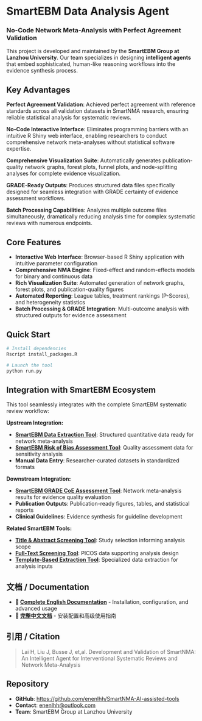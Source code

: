 # SmartEBM Data Analysis Agent

### No-Code Network Meta-Analysis with Perfect Agreement Validation

This project is developed and maintained by the **SmartEBM Group at Lanzhou University**. Our team specializes in designing **intelligent agents** that embed sophisticated, human-like reasoning workflows into the evidence synthesis process.

## Key Advantages

**Perfect Agreement Validation**: Achieved perfect agreement with reference standards across all validation datasets in SmartNMA research, ensuring reliable statistical analysis for systematic reviews.

**No-Code Interactive Interface**: Eliminates programming barriers with an intuitive R Shiny web interface, enabling researchers to conduct comprehensive network meta-analyses without statistical software expertise.

**Comprehensive Visualization Suite**: Automatically generates publication-quality network graphs, forest plots, funnel plots, and node-splitting analyses for complete evidence visualization.

**GRADE-Ready Outputs**: Produces structured data files specifically designed for seamless integration with GRADE certainty of evidence assessment workflows.

**Batch Processing Capabilities**: Analyzes multiple outcome files simultaneously, dramatically reducing analysis time for complex systematic reviews with numerous endpoints.

## Core Features

- **Interactive Web Interface**: Browser-based R Shiny application with intuitive parameter configuration
- **Comprehensive NMA Engine**: Fixed-effect and random-effects models for binary and continuous data
- **Rich Visualization Suite**: Automated generation of network graphs, forest plots, and publication-quality figures
- **Automated Reporting**: League tables, treatment rankings (P-Scores), and heterogeneity statistics
- **Batch Processing & GRADE Integration**: Multi-outcome analysis with structured outputs for evidence assessment

## Quick Start

```bash
# Install dependencies
Rscript install_packages.R

# Launch the tool
python run.py
```

## Integration with SmartEBM Ecosystem

This tool seamlessly integrates with the complete SmartEBM systematic review workflow:

**Upstream Integration:**
- **[SmartEBM Data Extraction Tool](../data_extraction_tool/README.md)**: Structured quantitative data ready for network meta-analysis
- **[SmartEBM Risk of Bias Assessment Tool](../robust_rob_assessment_tool/README.md)**: Quality assessment data for sensitivity analysis
- **Manual Data Entry**: Researcher-curated datasets in standardized formats

**Downstream Integration:**
- **[SmartEBM GRADE CoE Assessment Tool](../grade_coe_assessment_tool/README.md)**: Network meta-analysis results for evidence quality evaluation
- **Publication Outputs**: Publication-ready figures, tables, and statistical reports
- **Clinical Guidelines**: Evidence synthesis for guideline development

**Related SmartEBM Tools:**
- **[Title & Abstract Screening Tool](../title_and_abstract_screening_tool/README.md)**: Study selection informing analysis scope
- **[Full-Text Screening Tool](../full_text_screening_tool/README.md)**: PICOS data supporting analysis design
- **[Template-Based Extraction Tool](../template_based_extraction_tool/README.md)**: Specialized data extraction for analysis inputs

## 文档 / Documentation

- **📖 [Complete English Documentation](./docs/README.md)** - Installation, configuration, and advanced usage
- **📖 [完整中文文档](./docs/README_zh.md)** - 安装配置和高级使用指南

## 引用 / Citation

> Lai H, Liu J, Busse J, et,al. Development and Validation of SmartNMA: An Intelligent Agent for Interventional Systematic Reviews and Network Meta-Analysis

## Repository

- **GitHub**: https://github.com/enenlhh/SmartNMA-AI-assisted-tools
- **Contact**: enenlhh@outlook.com
- **Team**: SmartEBM Group at Lanzhou University